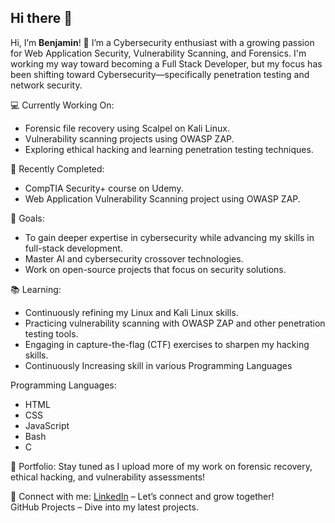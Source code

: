 ## Hi there 👋

Hi, I’m **Benjamin**! 👋
I’m a Cybersecurity enthusiast with a growing passion for Web Application Security, Vulnerability Scanning, and Forensics. I'm working my way toward becoming a Full Stack Developer, but my focus has been shifting toward Cybersecurity—specifically penetration testing and network security.

💻 Currently Working On:
- Forensic file recovery using Scalpel on Kali Linux.
- Vulnerability scanning projects using OWASP ZAP.
- Exploring ethical hacking and learning penetration testing techniques.

🔐 Recently Completed:
- CompTIA Security+ course on Udemy.
- Web Application Vulnerability Scanning project using OWASP ZAP.

🚀 Goals:
- To gain deeper expertise in cybersecurity while advancing my skills in full-stack development.<br/>
- Master AI and cybersecurity crossover technologies.<br/>
- Work on open-source projects that focus on security solutions.<br/>

📚 Learning:
- Continuously refining my Linux and Kali Linux skills.<br/>
- Practicing vulnerability scanning with OWASP ZAP and other penetration testing tools.<br/>
- Engaging in capture-the-flag (CTF) exercises to sharpen my hacking skills.<br/>
- Continuously Increasing skill in various Programming Languages

Programming Languages:
- HTML
- CSS
- JavaScript
- Bash
- C

📂 Portfolio:
Stay tuned as I upload more of my work on forensic recovery, ethical hacking, and vulnerability assessments!

🔗 Connect with me:
[LinkedIn](https://www.linkedin.com/in/benjamin-chukwu-106a03281/) – Let’s connect and grow together!<br/>
GitHub Projects – Dive into my latest projects.

<!--
**BenjaminChukwu05/BenjaminChukwu05** is a ✨ _special_ ✨ repository because its `README.md` (this file) appears on your GitHub profile.

Here are some ideas to get you started:

- 🔭 I’m currently working on ...
- 🌱 I’m currently learning ...
- 👯 I’m looking to collaborate on ...
- 🤔 I’m looking for help with ...
- 💬 Ask me about ...
- 📫 How to reach me: ...
- 😄 Pronouns: ...
- ⚡ Fun fact: ...
-->


